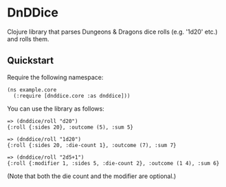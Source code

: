 # DnDDice

Clojure library that parses Dungeons & Dragons dice rolls (e.g. '1d20' etc.)
and rolls them.

## Quickstart

Require the following namespace:

	(ns example.core
	  (:require [dnddice.core :as dnddice]))

You can use the library as follows:

	=> (dnddice/roll "d20")
	{:roll {:sides 20}, :outcome (5), :sum 5}

	=> (dnddice/roll "1d20")
	{:roll {:sides 20, :die-count 1}, :outcome (7), :sum 7}

	=> (dnddice/roll "2d5+1")
	{:roll {:modifier 1, :sides 5, :die-count 2}, :outcome (1 4), :sum 6}

(Note that both the die count and the modifier are optional.)
